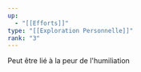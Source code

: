 ```yaml
---
up:
  - "[[Efforts]]"
type: "[[Exploration Personnelle]]"
rank: "3"
---
```

Peut être lié à la peur de l'humiliation